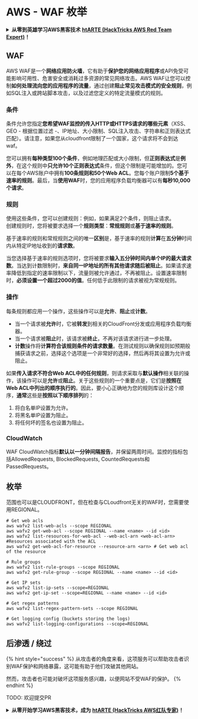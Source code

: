 # AWS - WAF 枚举

<details>

<summary><strong>从零到英雄学习AWS黑客技术</strong> <a href="https://training.hacktricks.xyz/courses/arte"><strong>htARTE (HackTricks AWS Red Team Expert)</strong></a><strong>！</strong></summary>

支持HackTricks的其他方式：

* 如果您想在**HackTricks中看到您的公司广告**或**下载HackTricks的PDF**，请查看[**订阅计划**](https://github.com/sponsors/carlospolop)！
* 获取[**官方PEASS & HackTricks商品**](https://peass.creator-spring.com)
* 发现[**PEASS家族**](https://opensea.io/collection/the-peass-family)，我们独家的[**NFTs系列**](https://opensea.io/collection/the-peass-family)
* **加入** 💬 [**Discord群组**](https://discord.gg/hRep4RUj7f) 或 [**telegram群组**](https://t.me/peass) 或在**Twitter** 🐦 上**关注**我 [**@carlospolopm**](https://twitter.com/carlospolopm)**。**
* **通过向** [**HackTricks**](https://github.com/carlospolop/hacktricks) 和 [**HackTricks Cloud**](https://github.com/carlospolop/hacktricks-cloud) github仓库提交PR来分享您的黑客技巧。

</details>

## WAF

AWS WAF是一个**网络应用防火墙**，它有助于**保护您的网络应用程序**或API免受可能影响可用性、危害安全或消耗过多资源的常见网络攻击。AWS WAF让您可以控制**如何处理流向您的应用程序的流量**，通过创建**阻止常见攻击模式的安全规则**，例如SQL注入或跨站脚本攻击，以及过滤您定义的特定流量模式的规则。

### 条件

条件允许您指定**您希望WAF监控的传入HTTP或HTTPS请求的哪些元素**（XSS、GEO - 根据位置过滤 -、IP地址、大小限制、SQL注入攻击、字符串和正则表达式匹配）。请注意，如果您从cloudfront限制了一个国家，这个请求将不会到达waf。

您可以拥有**每种类型100个条件**，例如地理匹配或大小限制，但**正则表达式**是**例外**，在这个规则中**只允许10个正则表达式**条件，但这个限制是可能增加的。您可以在每个AWS账户中拥有**100条规则和50个Web ACL**。您每个账户限制**5个基于速率的规则**。最后，当**使用WAF**时，您的应用程序负载均衡器可以有**每秒10,000个请求**。

### 规则

使用这些条件，您可以创建规则：例如，如果满足2个条件，则阻止请求。\
创建规则时，您将被要求选择一个**规则类型**：**常规规则**或**基于速率的规则**。

基于速率的规则和常规规则之间的唯一**区别**是，基于速率的规则**计算**在**五分钟**时间内从特定IP地址收到的**请求数**。

当您选择基于速率的规则选项时，您将被要求**输入五分钟时间内单个IP的最大请求数**。当达到计数限制时，**来自同一IP地址的所有其他请求随后被阻止**。如果请求速率降低到指定的速率限制以下，流量则被允许通过，不再被阻止。设置速率限制时，**必须设置一个超过2000的值**。任何低于此限制的请求被视为常规规则。

### 操作

每条规则都应用一个操作，这些操作可以是**允许**、**阻止**或**计数**。

* 当一个请求被**允许**时，它被**转发**到相关的CloudFront分发或应用程序负载均衡器。
* 当一个请求被**阻止**时，该请求被**终止**，不再对该请求进行进一步处理。
* **计数**操作将**计算符合该规则条件的请求数量**。在测试规则以确保规则如预期般捕获请求之前，选择这个选项是一个非常好的选择，然后再将其设置为允许或阻止。

如果**传入请求不符合Web ACL中的任何规则**，则请求采取与**默认操作**相关联的操作，该操作可以是**允许**或**阻止**。关于这些规则的一个重要点是，它们是**按照在Web ACL中列出的顺序执行的**。因此，要小心正确地为您的规则库设计这个顺序，**通常**这些是**按照以下顺序排列**的：

1. 将白名单IP设置为允许。
2. 将黑名单IP设置为阻止。
3. 将任何坏的签名也设置为阻止。

### CloudWatch

WAF CloudWatch指标**默认以一分钟间隔报告**，并保留两周时间。监控的指标包括AllowedRequests, BlockedRequests, CountedRequests和PassedRequests。

## 枚举

范围也可以是CLOUDFRONT，但在检查与CLoudfront无关的WAF时，您需要使用REGIONAL。
```
# Get web acls
aws wafv2 list-web-acls --scope REGIONAL
aws wafv2 get-web-acl --scope REGIONAL --name <name> --id <id>
aws wafv2 list-resources-for-web-acl --web-acl-arn <web-acl-arn> #Resources associated with the ACL
aws wafv2 get-web-acl-for-resource --resource-arn <arn> # Get web acl of the resource

# Rule groups
aws wafv2 list-rule-groups --scope REGIONAL
aws wafv2 get-rule-group --scope REGIONAL --name <name> --id <id>

# Get IP sets
aws wafv2 list-ip-sets --scope=REGIONAL
aws wafv2 get-ip-set --scope=REGIONAL --name <name> --id <id>

# Get regex patterns
aws wafv2 list-regex-pattern-sets --scope REGIONAL

# Get logging config (buckets storing the logs)
aws wafv2 list-logging-configurations --scope=REGIONAL
```
## 后渗透 / 绕过

{% hint style="success" %}
从攻击者的角度来看，这项服务可以帮助攻击者识别WAF保护和网络暴露，这可能有助于他们攻破其他网站。

然而，攻击者也可能对破坏这项服务感兴趣，以便网站不受WAF的保护。
{% endhint %}

TODO: 欢迎提交PR

<details>

<summary><strong>从零开始学习AWS黑客技术，成为</strong> <a href="https://training.hacktricks.xyz/courses/arte"><strong>htARTE (HackTricks AWS红队专家)</strong></a><strong>！</strong></summary>

其他支持HackTricks的方式：

* 如果你想在**HackTricks中看到你的公司广告**或**下载HackTricks的PDF版本**，请查看[**订阅计划**](https://github.com/sponsors/carlospolop)！
* 获取[**官方的PEASS & HackTricks商品**](https://peass.creator-spring.com)
* 发现[**PEASS家族**](https://opensea.io/collection/the-peass-family)，我们独家的[**NFTs系列**](https://opensea.io/collection/the-peass-family)
* **加入** 💬 [**Discord群组**](https://discord.gg/hRep4RUj7f) 或 [**telegram群组**](https://t.me/peass) 或在**Twitter** 🐦 上**关注**我 [**@carlospolopm**](https://twitter.com/carlospolopm)**。**
* **通过向** [**HackTricks**](https://github.com/carlospolop/hacktricks) 和 [**HackTricks Cloud**](https://github.com/carlospolop/hacktricks-cloud) github仓库**提交PR来分享你的黑客技巧**。

</details>
